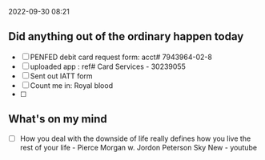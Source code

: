 2022-09-30
08:21

## Did anything out of the ordinary happen today
- [ ] PENFED debit card request form: acct# 7943964-02-8
- [ ] uploaded app : ref#  Card Services - 30239055
- [ ] Sent out IATT form
- [ ] Count me in: Royal blood
- [ ] 
## What's on my mind
- [ ] How you deal with the downside of life really defines how you live the rest of your life - Pierce Morgan w. Jordon Peterson Sky New - youtube



